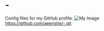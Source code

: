 # -
Config files for my GitHub profile.
![My Image](https://drive.google.com/file/d/1tuF3LMJyWOAhDc2vLeC5eleBEaV61Awx/view?usp=sharing)
https://github.com/aeerishe/-.git
